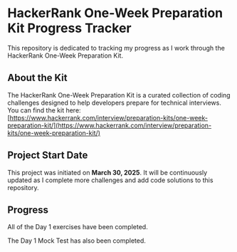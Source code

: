 # HackerRank One-Week Preparation Kit Progress Tracker

This repository is dedicated to tracking my progress as I work through the HackerRank One-Week Preparation Kit.

## About the Kit

The HackerRank One-Week Preparation Kit is a curated collection of coding challenges designed to help developers prepare for technical interviews. You can find the kit here: [https://www.hackerrank.com/interview/preparation-kits/one-week-preparation-kit/](https://www.hackerrank.com/interview/preparation-kits/one-week-preparation-kit/)

## Project Start Date

This project was initiated on **March 30, 2025**. It will be continuously updated as I complete more challenges and add code solutions to this repository.

## Progress

All of the Day 1 exercises have been completed.

The Day 1 Mock Test has also been completed.
